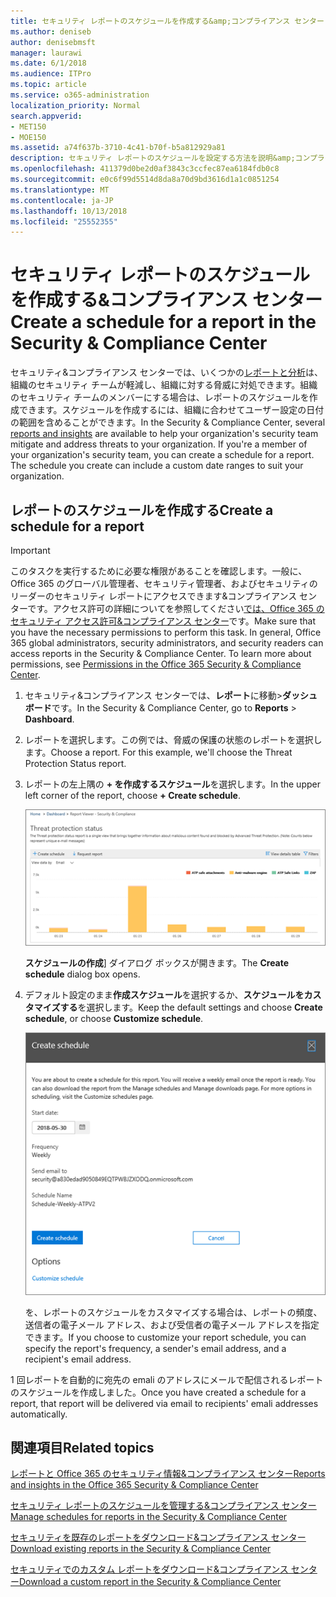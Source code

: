 ```yaml
---
title: セキュリティ レポートのスケジュールを作成する&amp;コンプライアンス センター
ms.author: deniseb
author: denisebmsft
manager: laurawi
ms.date: 6/1/2018
ms.audience: ITPro
ms.topic: article
ms.service: o365-administration
localization_priority: Normal
search.appverid:
- MET150
- MOE150
ms.assetid: a74f637b-3710-4c41-b70f-b5a812929a81
description: セキュリティ レポートのスケジュールを設定する方法を説明&amp;コンプライアンス センターです。
ms.openlocfilehash: 411379d0be2d0af3843c3ccfec87ea6184fdb0c8
ms.sourcegitcommit: e0c6f99d5514d8da8a70d9bd3616d1a1c0851254
ms.translationtype: MT
ms.contentlocale: ja-JP
ms.lasthandoff: 10/13/2018
ms.locfileid: "25552355"
---
```

# <a name="create-a-schedule-for-a-report-in-the-security-amp-compliance-center"></a><span data-ttu-id="48acd-103">セキュリティ レポートのスケジュールを作成する&amp;コンプライアンス センター</span><span class="sxs-lookup"><span data-stu-id="48acd-103">Create a schedule for a report in the Security &amp; Compliance Center</span></span>

<span data-ttu-id="48acd-p101">セキュリティ&amp;コンプライアンス センターでは、いくつかの[レポートと分析](reports-and-insights-in-security-and-compliance.md)は、組織のセキュリティ チームが軽減し、組織に対する脅威に対処できます。組織のセキュリティ チームのメンバーにする場合は、レポートのスケジュールを作成できます。スケジュールを作成するには、組織に合わせてユーザー設定の日付の範囲を含めることができます。</span><span class="sxs-lookup"><span data-stu-id="48acd-p101">In the Security &amp; Compliance Center, several [reports and insights](reports-and-insights-in-security-and-compliance.md) are available to help your organization's security team mitigate and address threats to your organization. If you're a member of your organization's security team, you can create a schedule for a report. The schedule you create can include a custom date ranges to suit your organization.</span></span> 
  
## <a name="create-a-schedule-for-a-report"></a><span data-ttu-id="48acd-107">レポートのスケジュールを作成する</span><span class="sxs-lookup"><span data-stu-id="48acd-107">Create a schedule for a report</span></span>

> [!IMPORTANT]
> <span data-ttu-id="48acd-p102">このタスクを実行するために必要な権限があることを確認します。一般に、Office 365 のグローバル管理者、セキュリティ管理者、およびセキュリティのリーダーのセキュリティ レポートにアクセスできます&amp;コンプライアンス センターです。アクセス許可の詳細についてを参照してください[では、Office 365 のセキュリティ アクセス許可&amp;コンプライアンス センター](permissions-in-the-security-and-compliance-center.md)です。</span><span class="sxs-lookup"><span data-stu-id="48acd-p102">Make sure that you have the necessary permissions to perform this task. In general, Office 365 global administrators, security administrators, and security readers can access reports in the Security &amp; Compliance Center. To learn more about permissions, see [Permissions in the Office 365 Security &amp; Compliance Center](permissions-in-the-security-and-compliance-center.md).</span></span>
  
1. <span data-ttu-id="48acd-111">セキュリティ&amp;コンプライアンス センターでは、**レポート**に移動\>**ダッシュ ボード**です。</span><span class="sxs-lookup"><span data-stu-id="48acd-111">In the Security &amp; Compliance Center, go to **Reports** \> **Dashboard**.</span></span>
    
2. <span data-ttu-id="48acd-p103">レポートを選択します。この例では、脅威の保護の状態のレポートを選択します。</span><span class="sxs-lookup"><span data-stu-id="48acd-p103">Choose a report. For this example, we'll choose the Threat Protection Status report.</span></span>
    
3. <span data-ttu-id="48acd-114">レポートの左上隅の **+ を作成するスケジュール**を選択します。</span><span class="sxs-lookup"><span data-stu-id="48acd-114">In the upper left corner of the report, choose **+ Create schedule**.</span></span>
    
    ![セキュリティ レポートのスケジュールを作成することができます&amp;コンプライアンス センター](media/2311327c-14f6-4a17-b604-0c9ff2d485d1.png)
  
    <span data-ttu-id="48acd-116">**スケジュールの作成**] ダイアログ ボックスが開きます。</span><span class="sxs-lookup"><span data-stu-id="48acd-116">The **Create schedule** dialog box opens.</span></span> 
    
4. <span data-ttu-id="48acd-117">デフォルト設定のまま**作成スケジュール**を選択するか、**スケジュールをカスタマイズする**を選択します。</span><span class="sxs-lookup"><span data-stu-id="48acd-117">Keep the default settings and choose **Create schedule**, or choose **Customize schedule**.</span></span>
    
    ![既定の設定を使用するか、レポートのスケジュールをカスタマイズします。](media/04fac327-8f73-4711-8319-58c11880fd96.png)
  
    <span data-ttu-id="48acd-119">を、レポートのスケジュールをカスタマイズする場合は、レポートの頻度、送信者の電子メール アドレス、および受信者の電子メール アドレスを指定できます。</span><span class="sxs-lookup"><span data-stu-id="48acd-119">If you choose to customize your report schedule, you can specify the report's frequency, a sender's email address, and a recipient's email address.</span></span> 
    
<span data-ttu-id="48acd-120">1 回レポートを自動的に宛先の emali のアドレスにメールで配信されるレポートのスケジュールを作成しました。</span><span class="sxs-lookup"><span data-stu-id="48acd-120">Once you have created a schedule for a report, that report will be delivered via email to recipients' emali addresses automatically.</span></span> 
  
## <a name="related-topics"></a><span data-ttu-id="48acd-121">関連項目</span><span class="sxs-lookup"><span data-stu-id="48acd-121">Related topics</span></span>

[<span data-ttu-id="48acd-122">レポートと Office 365 のセキュリティ情報&amp;コンプライアンス センター</span><span class="sxs-lookup"><span data-stu-id="48acd-122">Reports and insights in the Office 365 Security &amp; Compliance Center</span></span>](reports-and-insights-in-security-and-compliance.md)
  
[<span data-ttu-id="48acd-123">セキュリティ レポートのスケジュールを管理する&amp;コンプライアンス センター</span><span class="sxs-lookup"><span data-stu-id="48acd-123">Manage schedules for reports in the Security &amp; Compliance Center</span></span>](manage-schedules-for-multiple-reports.md)
  
[<span data-ttu-id="48acd-124">セキュリティを既存のレポートをダウンロード&amp;コンプライアンス センター</span><span class="sxs-lookup"><span data-stu-id="48acd-124">Download existing reports in the Security &amp; Compliance Center</span></span>](download-existing-reports.md)
  
[<span data-ttu-id="48acd-125">セキュリティでのカスタム レポートをダウンロード&amp;コンプライアンス センター</span><span class="sxs-lookup"><span data-stu-id="48acd-125">Download a custom report in the Security &amp; Compliance Center</span></span>](set-up-and-download-a-custom-report.md)
  


